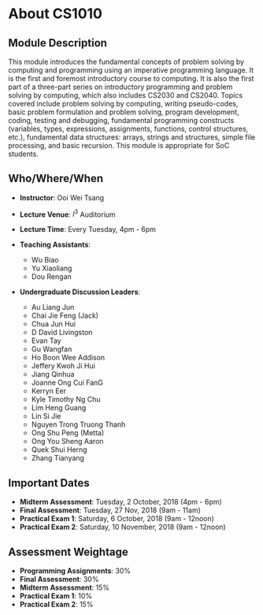 # About CS1010

## Module Description

This module introduces the fundamental concepts of problem solving by computing and programming using an imperative programming language. It is the first and foremost introductory course to computing. It is also the first part of a three-part series on introductory programming and problem solving by computing, which also includes CS2030 and CS2040. Topics covered include problem solving by computing, writing pseudo-codes, basic problem formulation and problem solving, program development, coding, testing and debugging, fundamental programming constructs (variables, types, expressions, assignments, functions, control structures, etc.), fundamental data structures: arrays, strings and structures, simple file processing, and basic recursion. This module is appropriate for SoC students.

## Who/Where/When

- **Instructor**: Ooi Wei Tsang
- **Lecture Venue**: $I^3$ Auditorium
- **Lecture Time**: Every Tuesday, 4pm - 6pm
- **Teaching Assistants**:
     
	- Wu Biao
	- Yu Xiaoliang
	- Dou Rengan

- **Undergraduate Discussion Leaders**:

    - Au Liang Jun
    - Chai Jie Feng (Jack)
    - Chua Jun Hui
    - D David Livingston
    - Evan Tay
    - Gu Wangfan
    - Ho Boon Wee Addison
    - Jeffery Kwoh Ji Hui
    - Jiang Qinhua
    - Joanne Ong Cui FanG
    - Kerryn Eer
    - Kyle Timothy Ng Chu
    - Lim Heng Guang
    - Lin Si Jie
    - Nguyen Trong Truong Thanh
    - Ong Shu Peng (Metta)
    - Ong You Sheng Aaron
    - Quek Shui Herng
    - Zhang Tianyang

## Important Dates

- **Midterm Assessment**: Tuesday, 2 October, 2018 (4pm - 6pm)
- **Final Assessment**: Tuesday, 27 Nov, 2018 (9am - 11am)
- **Practical Exam 1**: Saturday, 6 October, 2018 (9am - 12noon)
- **Practical Exam 2**: Saturday, 10 November, 2018 (9am - 12noon)

## Assessment Weightage

- **Programming Assignments**: 30%
- **Final Assessment**: 30%
- **Midterm Assessment**: 15%
- **Practical Exam 1**: 10%
- **Practical Exam 2**: 15%

